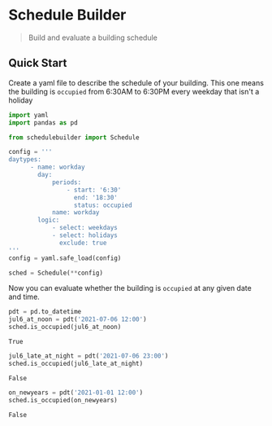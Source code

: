 # Schedule Builder
> Build and evaluate a building schedule


## Quick Start

Create a yaml file to describe the schedule of your building.  This one means the building is `occupied` from 6:30AM to 6:30PM every weekday that isn't a holiday

```python
import yaml
import pandas as pd

from schedulebuilder import Schedule

config = '''
daytypes:
      - name: workday
        day:
            periods:
                - start: '6:30'
                  end: '18:30'
                  status: occupied
            name: workday
        logic: 
            - select: weekdays
            - select: holidays
              exclude: true
'''
config = yaml.safe_load(config)
```

```python
sched = Schedule(**config)
```

Now you can evaluate whether the building is `occupied` at any given date and time.

```python
pdt = pd.to_datetime
jul6_at_noon = pdt('2021-07-06 12:00')
sched.is_occupied(jul6_at_noon)
```




    True



```python
jul6_late_at_night = pdt('2021-07-06 23:00')
sched.is_occupied(jul6_late_at_night)
```




    False



```python
on_newyears = pdt('2021-01-01 12:00')
sched.is_occupied(on_newyears)
```




    False


